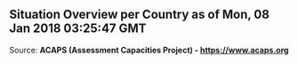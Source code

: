 ## Situation Overview per Country as of Mon, 08 Jan 2018 03:25:47 GMT

Source: **ACAPS (Assessment Capacities Project) - https://www.acaps.org**